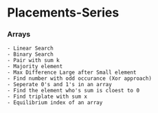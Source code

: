 # Placements-Series

### Arrays
    - Linear Search
    - Binary Search
    - Pair with sum k
    - Majority element
    - Max Difference Large after Small element
    - Find number with odd occurance (Xor approach)
    - Seperate 0's and 1's in an array
    - Find the element who's sum is cloest to 0
    - Find triplate with sum x
    - Equilibrium index of an array
